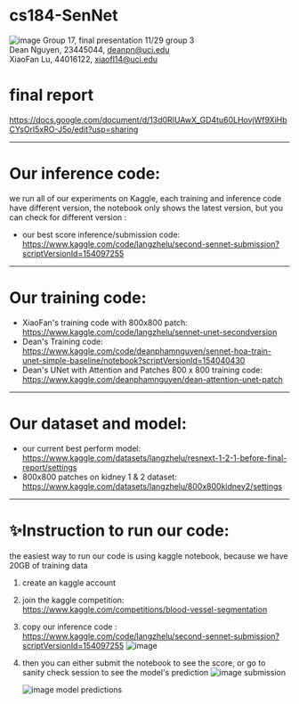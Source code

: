 # cs184-SenNet

![image](https://github.com/lucasXiaofan/cs184-SenNet/assets/91307310/6dff850e-85a9-44cc-8b36-2032a2ee4e08)
Group 17, final presentation 11/29 group 3 </br>
Dean Nguyen, 23445044, deanpn@uci.edu</br>
XiaoFan Lu, 44016122, xiaofl14@uci.edu </br>
# final report
https://docs.google.com/document/d/13d0RIUAwX_GD4tu60LHovjWf9XiHbCYsOrl5xRO-J5o/edit?usp=sharing

---
# Our inference code: 
we run all of our experiments on Kaggle, each training and inference code have different version, the notebook only shows the latest version, but you can check for different version : 
* our best score inference/submission code: 
https://www.kaggle.com/code/langzhelu/second-sennet-submission?scriptVersionId=154097255
---
# Our training code: 
* XiaoFan's training code with 800x800 patch:
https://www.kaggle.com/code/langzhelu/sennet-unet-secondversion
* Dean's Training code: 
https://www.kaggle.com/code/deanphamnguyen/sennet-hoa-train-unet-simple-baseline/notebook?scriptVersionId=154040430
* Dean's UNet with Attention and Patches 800 x 800 training code:
https://www.kaggle.com/deanphamnguyen/dean-attention-unet-patch
---
# Our dataset and model:
* our current best perform model:
https://www.kaggle.com/datasets/langzhelu/resnext-1-2-1-before-final-report/settings
* 800x800 patches on kidney 1 & 2 dataset: 
https://www.kaggle.com/datasets/langzhelu/800x800kidney2/settings
---
# ✨Instruction to run our code: 
the easiest way to run our code is using kaggle notebook, because we have 20GB of training data
1. create an kaggle account
2. join the kaggle competition: https://www.kaggle.com/competitions/blood-vessel-segmentation
3. copy our inference code : https://www.kaggle.com/code/langzhelu/second-sennet-submission?scriptVersionId=154097255
   ![image](https://github.com/lucasXiaofan/cs184-SenNet/assets/91307310/9a712180-59fe-45c2-9c96-7f11f21f64e3)
   
4. then you can either submit the notebook to see the score, or go to sanity check session to see the model's prediction
   ![image](https://github.com/lucasXiaofan/cs184-SenNet/assets/91307310/a23eeb67-d1b2-4859-8784-a3d405a87c4d)
     submission

   ![image](https://github.com/lucasXiaofan/cs184-SenNet/assets/91307310/2878d348-f9aa-4489-beb7-0220607e9574)
     model predictions


